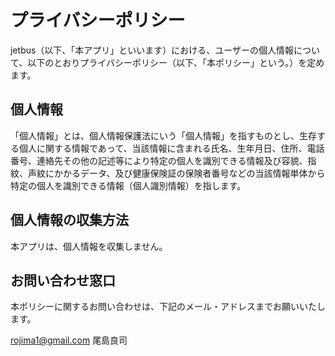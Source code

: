 # プライバシーポリシー

jetbus（以下、「本アプリ」といいます）における、ユーザーの個人情報について、以下のとおりプライバシーポリシー（以下、「本ポリシー」という。）を定めます。

## 個人情報

「個人情報」とは、個人情報保護法にいう「個人情報」を指すものとし、生存する個人に関する情報であって、当該情報に含まれる氏名、生年月日、住所、電話番号、連絡先その他の記述等により特定の個人を識別できる情報及び容貌、指紋、声紋にかかるデータ、及び健康保険証の保険者番号などの当該情報単体から特定の個人を識別できる情報（個人識別情報）を指します。

## 個人情報の収集方法

本アプリは、個人情報を収集しません。

## お問い合わせ窓口

本ポリシーに関するお問い合わせは、下記のメール・アドレスまでお願いいたします。

rojima1@gmail.com
尾島良司
